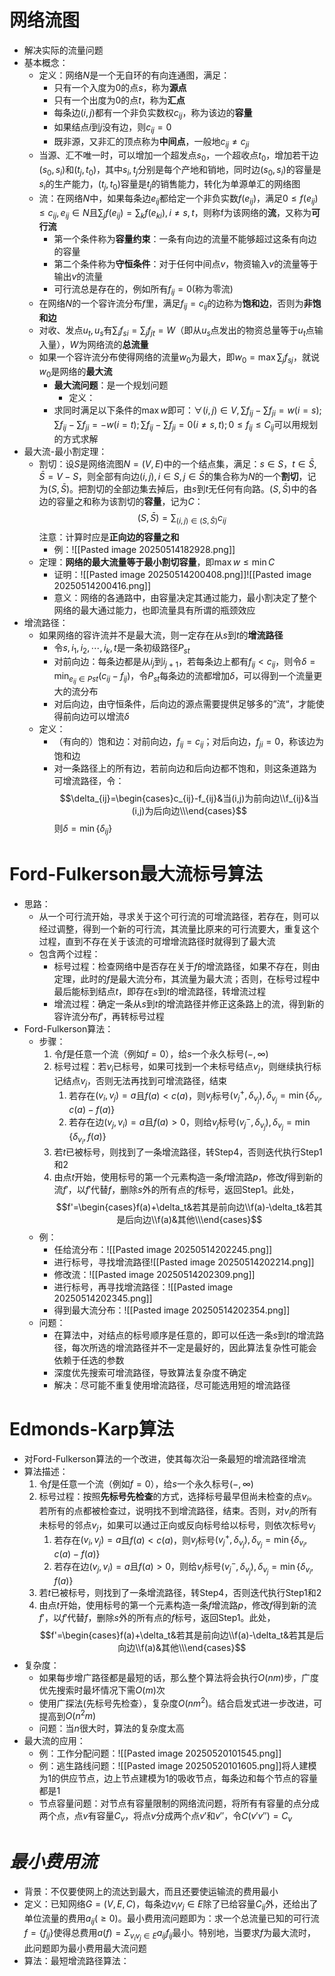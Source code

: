 # 网络流图
- 解决实际的流量问题
- 基本概念：
	- 定义：网络$N$是一个无自环的有向连通图，满足：
		- 只有一个入度为0的点$s$，称为**源点**
		- 只有一个出度为0的点$t$，称为**汇点**
		- 每条边$(i, j)$都有一个非负实数权$c_{ij}$，称为该边的**容量**
		- 如果结点$i$到$j$没有边，则$c_{ij}= 0$
		- 既非源，又非汇的顶点称为**中间点**，一般地$c_{ij}\neq c_{ji}$
	- 当源、汇不唯一时，可以增加一个超发点$s_0$，一个超收点$t_0$，增加若干边$(s_0, s_i)$和$(t_j, t_0)$，其中$s_i, t_j$分别是每个产地和销地，同时边$(s_0, s_i)$的容量是$s_i$的生产能力，$(t_j, t_0)$容量是$t_j$的销售能力，转化为单源单汇的网络图
	- 流：在网络$N$中，如果每条边$e_{ij}$都给定一个非负实数$f(e_{ij})$，满足$0 ≤ f(e_{ij}) ≤ c_{ij}, e_{ij}∈N$且$\sum_jf(e_{ij}) = \sum_kf(e_{ki}), i≠ s, t$，则称f为该网络的**流**，又称为**可行流**
		- 第一个条件称为**容量约束**：一条有向边的流量不能够超过这条有向边的容量
		- 第二个条件称为**守恒条件**：对于任何中间点$v$，物资输入$v$的流量等于输出$v$的流量
		- 可行流总是存在的，例如所有$f_{ij}= 0$(称为零流)
	- 在网络$N$的一个容许流分布$f$里，满足$f_{ij}= c_{ij}$的边称为**饱和边**，否则为**非饱和边**
	- 对收、发点$u_t, u_s$有$\sum_if_{si}= \sum_jf_{jt}= W$（即从$u_s$点发出的物资总量等于$u_t$点输入量），$W$为网络流的**总流量**
	- 如果一个容许流分布使得网络的流量$w_0$为最大，即$w_0= \max \sum_jf_{sj}$，就说$w_0$是网络的**最大流**
		- **最大流问题**：是一个规划问题
			- 定义：
		- 求同时满足以下条件的$\max w$即可：$\forall (i,j)\in V,\sum f_{ij}-\sum f_{ji}= w(i= s);\sum f_{ij}-\sum f_{ji}= -w(i= t);\sum f_{ij}-\sum f_{ji}= 0(i≠s, t);0 ≤ f_{ij}≤ C_{ij}$可以用规划的方式求解
- 最大流-最小割定理：
	- 割切：设$S$是网络流图$N = (V, E)$中的一个结点集，满足：$s ∈ S$，$t \in \bar S,\bar S =V-S$，则全部有向边$(i, j), i ∈ S, j∈ \bar S$的集合称为$N$的一个**割切**，记为$(S,\bar S)$。把割切的全部边集去掉后，由$s$到$t$无任何有向路。$(S,\bar S)$中的各边的容量之和称为该割切的**容量**，记为$C$：$$(S,\bar S)=\sum_{(i,j)\in(S,\bar S)}c_{ij}$$注意：计算时应是**正向边的容量之和**
		- 例：![[Pasted image 20250514182928.png]]
	- 定理：**网络的最大流量等于最小割切容量**，即$\max w ≤ \min C$
		- 证明：![[Pasted image 20250514200408.png]]![[Pasted image 20250514200416.png]]
		- 意义：网络的各通路中，由容量决定其通过能力，最小割决定了整个网络的最大通过能力，也即流量具有所谓的瓶颈效应
- 增流路径：
	- 如果网络的容许流并不是最大流，则一定存在从$s$到$t$的**增流路径**
		- 令$s,i_1,i_2,\cdots,i_k,t$是一条初级路径$P_{st}$
		- 对前向边：每条边都是从$i_j$到$i_{j+1}$，若每条边上都有$f_{ij}<c_{ij}$，则令$\delta=\min_{e_{ij}\in P{st}}(c_{ij}-f_{ij})$，令$P_{st}$每条边的流都增加$\delta$，可以得到一个流量更大的流分布
		- 对后向边，由守恒条件，后向边的源点需要提供足够多的”流“，才能使得前向边可以增流$\delta$
	- 定义：
		- （有向的）饱和边：对前向边，$f_{ij}=c_{ij}$；对后向边，$f_{ji}=0$，称该边为饱和边
		- 对一条路径上的所有边，若前向边和后向边都不饱和，则这条道路为可增流路径，令：$$\delta_{ij}=\begin{cases}c_{ij}-f_{ij}&当(i,j)为前向边\\f_{ij}&当(i,j)为后向边\\\end{cases}$$则$\delta=\min\{\delta_{ij}\}$
# Ford-Fulkerson最大流标号算法
- 思路：
	- 从一个可行流开始，寻求关于这个可行流的可增流路径，若存在，则可以经过调整，得到一个新的可行流，其流量比原来的可行流要大，重复这个过程，直到不存在关于该流的可增增流路径时就得到了最大流
	- 包含两个过程：
		- 标号过程：检查网络中是否存在关于$f$的增流路径，如果不存在，则由定理，此时的$f$是最大流分布，其流量为最大流；否则，在标号过程中最后能标到结点$t$，即存在$s$到$t$的增流路径，转增流过程
		- 增流过程：确定一条从$s$到$t$的增流路径并修正这条路上的流，得到新的容许流分布$f'$，再转标号过程
- Ford-Fulkerson算法：
	- 步骤：
		1. 令$f$是任意一个流（例如$f = 0$），给$s$一个永久标号$(-,\infty)$
		2. 标号过程：若$v_i$已标号，如果可找到一个未标号结点$v_j$，则继续执行标记结点$v_j$，否则无法再找到可增流路径，结束
			1) 若存在$(v_i, v_j) = a$且$f(a) < c(a)$，则$v_j$标号$(v_j^+,\delta_{v_j}),\delta_{v_j}=\min\{\delta_{v_i},c(a)-f(a)\}$
			2) 若存在边$(v_j, v_i) = a$且$f(a) > 0$，则给$v_j$标号$(v_j^-,\delta_{v_j}),\delta_{v_j}=\min\{\delta_{v_i},f(a)\}$
		3. 若$t$已被标号，则找到了一条增流路径，转Step4，否则迭代执行Step1和2
		4. 由点$t$开始，使用标号的第一个元素构造一条$f$增流路$p$，修改$f$得到新的流$f'$，以$f'$代替$f$，删除$s$外的所有点的$f$标号，返回Step1。此处，$$f'=\begin{cases}f(a)+\delta_t&若其是前向边\\f(a)-\delta_t&若其是后向边\\f(a)&其他\\\end{cases}$$
	- 例：
		- 任给流分布：![[Pasted image 20250514202245.png]]
		- 进行标号，寻找增流路径![[Pasted image 20250514202214.png]]
		- 修改流：![[Pasted image 20250514202309.png]]
		- 进行标号，再寻找增流路径：![[Pasted image 20250514202345.png]]
		- 得到最大流分布：![[Pasted image 20250514202354.png]]
	- 问题：
		- 在算法中，对结点的标号顺序是任意的，即可以任选一条$s$到$t$的增流路径，每次所选的增流路径并不一定是最好的，因此算法复杂性可能会依赖于任选的参数
		- 深度优先搜索可增流路径，导致算法复杂度不确定
		- 解决：尽可能不重复使用增流路径，尽可能选用短的增流路径
# Edmonds-Karp算法
- 对Ford-Fulkerson算法的一个改进，使其每次沿一条最短的增流路径增流
- 算法描述：
	1. 令$f$是任意一个流（例如$f = 0$），给$s$一个永久标号$(-,\infty)$
	2. 标号过程：按照**先标号先检查**的方式，选择标号最早但尚未检查的点$v_i$。若所有的点都被检查过，说明找不到增流路径，结束。否则，对$v_i$的所有未标号的邻点$v_j$，如果可以通过正向或反向标号给以标号，则依次标号$v_j$
		1) 若存在$(v_i, v_j) = a$且$f(a) < c(a)$，则$v_j$标号$(v_j^+,\delta_{v_j}),\delta_{v_j}=\min\{\delta_{v_i},c(a)-f(a)\}$
		2) 若存在边$(v_j, v_i) = a$且$f(a) > 0$，则给$v_j$标号$(v_j^-,\delta_{v_j}),\delta_{v_j}=\min\{\delta_{v_i},f(a)\}$
	3. 若$t$已被标号，则找到了一条增流路径，转Step4，否则迭代执行Step1和2
	4. 由点$t$开始，使用标号的第一个元素构造一条$f$增流路$p$，修改$f$得到新的流$f'$，以$f'$代替$f$，删除$s$外的所有点的$f$标号，返回Step1。此处，$$f'=\begin{cases}f(a)+\delta_t&若其是前向边\\f(a)-\delta_t&若其是后向边\\f(a)&其他\\\end{cases}$$
- 复杂度：
	- 如果每步增广路径都是最短的话，那么整个算法将会执行$O(nm)$步，广度优先搜索时最坏情况下需$O(m)$次
	- 使用广探法(先标号先检查），复杂度$O(nm^2)$。结合启发式进一步改进，可提高到$O(n^2m)$
	- 问题：当$n$很大时，算法的复杂度太高
- 最大流的应用：
	- 例：工作分配问题：![[Pasted image 20250520101545.png]]
	- 例：逃生路线问题：![[Pasted image 20250520101605.png]]将人建模为1的供应节点，边上节点建模为1的吸收节点，每条边和每个节点的容量都是1
	- 节点容量问题：对节点有容量限制的网络流问题，将所有有容量的点分成两个点，点$v$有容量$C_v$，将点$v$分成两个点$v'$和$v''$，令$C(v'v'') = C_v$
# *最小费用流*
- 背景：不仅要使网上的流达到最大，而且还要使运输流的费用最小
- 定义：已知网络$G = (V, E, C)$，每条边$v_iv_j ∈ E$除了已给容量$C_{ij}$外，还给出了单位流量的费用$a_{ij}(≥ 0)$。最小费用流问题即为：求一个总流量已知的可行流 $f =\{ f_{ij} \}$使得总费用$a(f) = \Sigma_{v_iv_j\in E}a_{ij}f_{ij}$最小。特别地，当要求$f$为最大流时，此问题即为最小费用最大流问题
- 算法：最短增流路径算法：